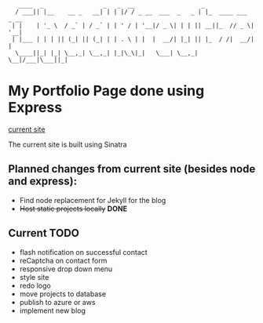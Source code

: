        ____  _                 _   _  __                   _                    
      / ___|| |__    __ _   __| | | |/ / _ __  ___  _   _ | |_  ____ ___  _ __  
     | |    | '_ \  / _` | / _` | | ' / | '__|/ _ \| | | || __||_  // _ \| '__| 
     | |___ | | | || (_| || (_| | | . \ | |  |  __/| |_| || |_  / /|  __/| |    
      \____||_| |_| \__,_| \__,_| |_|\_\|_|   \___| \__,_| \__|/___|\___||_|
      
# My Portfolio Page done using Express

[current site](http://www.chadkreutzer.com)

The current site is built using Sinatra

## Planned changes from current site (besides node and express):

* Find node replacement for Jekyll for the blog
* ~~Host static projects locally~~ **DONE**

## Current TODO

* flash notification on successful contact
* reCaptcha on contact form
* responsive drop down menu
* style site
* redo logo
* move projects to database
* publish to azure or aws
* implement new blog
